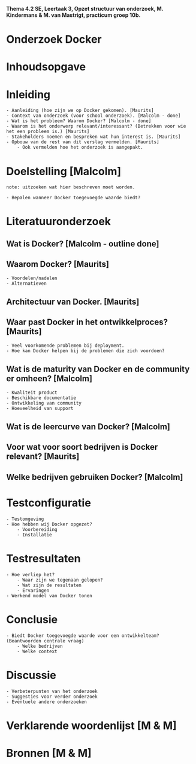 __Thema 4.2 SE, Leertaak 3, Opzet structuur van onderzoek, M. Kindermans & M. van Mastrigt, practicum groep 10b.__

# Onderzoek Docker

# Inhoudsopgave

# Inleiding
	- Aanleiding (hoe zijn we op Docker gekomen). [Maurits]
	- Context van onderzoek (voor school onderzoek). [Malcolm - done]
	- Wat is het probleem? Waarom Docker? [Malcolm - done]
	- Waarom is het onderwerp relevant/interessant? (Betrekken voor wie het een probleem is.) [Maurits]
	- Stakeholders noemen en bespreken wat hun interest is. [Maurits]
	- Opbouw van de rest van dit verslag vermelden. [Maurits]
		- Ook vermelden hoe het onderzoek is aangepakt.

# Doelstelling [Malcolm]
`note: uitzoeken wat hier beschreven moet worden.`

	- Bepalen wanneer Docker toegevoegde waarde biedt?

# Literatuuronderzoek
## Wat is Docker? [Malcolm - outline done]

## Waarom Docker? [Maurits]
	- Voordelen/nadelen
	- Alternatieven

## Architectuur van Docker. [Maurits]

## Waar past Docker in het ontwikkelproces? [Maurits]
	- Veel voorkomende problemen bij deployment.
	- Hoe kan Docker helpen bij de problemen die zich voordoen?

## Wat is de maturity van Docker en de community er omheen? [Malcolm]
	- Kwaliteit product
	- Beschikbare documentatie
	- Ontwikkeling van community
	- Hoeveelheid van support
## Wat is de leercurve van Docker? [Malcolm]

## Voor wat voor soort bedrijven is Docker relevant? [Maurits]

## Welke bedrijven gebruiken Docker? [Malcolm]

# Testconfiguratie
	- Testomgeving
	- Hoe hebben wij Docker opgezet?
		- Voorbereiding
		- Installatie

# Testresultaten
	- Hoe verliep het?
		- Waar zijn we tegenaan gelopen?
		- Wat zijn de resultaten
		- Ervaringen
	- Werkend model van Docker tonen

# Conclusie
	- Biedt Docker toegevoegde waarde voor een ontwikkelteam? (Beantwoorden centrale vraag)
		- Welke bedrijven
		- Welke context

# Discussie
	- Verbeterpunten van het onderzoek
	- Suggesties voor verder onderzoek
	- Eventuele andere onderzoeken

# Verklarende woordenlijst [M & M]

# Bronnen [M & M]
